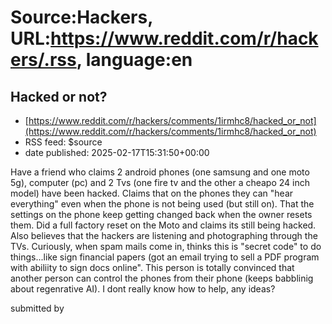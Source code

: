 # Source:Hackers, URL:https://www.reddit.com/r/hackers/.rss, language:en

## Hacked or not?
 - [https://www.reddit.com/r/hackers/comments/1irmhc8/hacked_or_not](https://www.reddit.com/r/hackers/comments/1irmhc8/hacked_or_not)
 - RSS feed: $source
 - date published: 2025-02-17T15:31:50+00:00

<!-- SC_OFF --><div class="md"><p>Have a friend who claims 2 android phones (one samsung and one moto 5g), computer (pc) and 2 Tvs (one fire tv and the other a cheapo 24 inch model) have been hacked. Claims that on the phones they can &quot;hear everything&quot; even when the phone is not being used (but still on). That the settings on the phone keep getting changed back when the owner resets them. Did a full factory reset on the Moto and claims its still being hacked. Also believes that the hackers are listening and photographing through the TVs. Curiously, when spam mails come in, thinks this is &quot;secret code&quot; to do things...like sign financial papers (got an email trying to sell a PDF program with abiliity to sign docs online&quot;. This person is totally convinced that another person can control the phones from their phone (keeps babblinig about regenrative AI). I dont really know how to help, any ideas?</p> </div><!-- SC_ON --> &#32; submitted by &#32; <a href="https://

